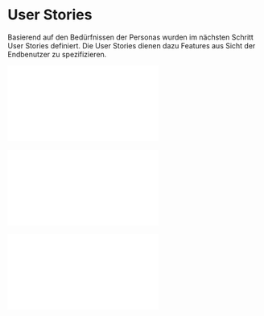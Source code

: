 <h1>User Stories</h1>

Basierend auf den Bedürfnissen der Personas wurden im nächsten Schritt User Stories definiert. Die User Stories dienen dazu Features aus Sicht der Endbenutzer zu spezifizieren. 

![User Stories - Challenge 1](/assets/UserStory_Challenge1.pdf)

![User Stories - Challenge 2](/assets/UserStory_Challenge2.pdf)

![User Stories - Challenge 3](/assets/UserStory_Challenge3.pdf)
